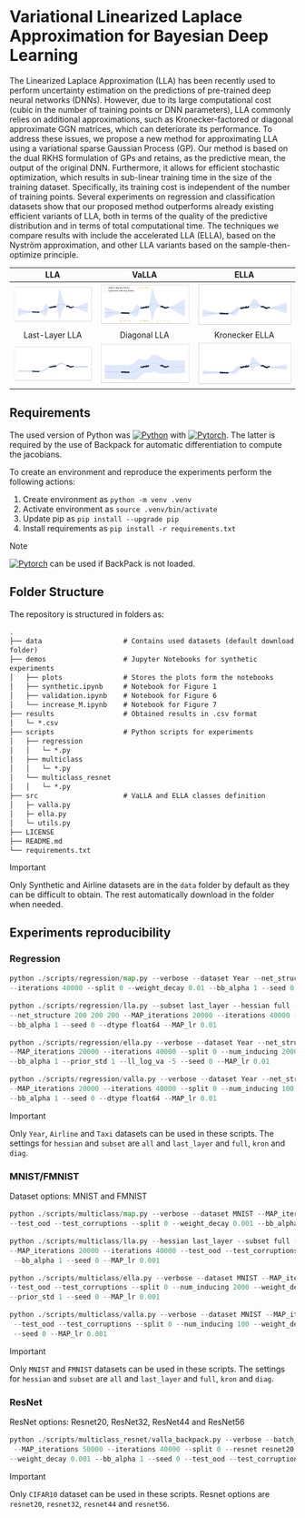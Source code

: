 # Variational Linearized Laplace Approximation for Bayesian Deep Learning

The Linearized Laplace Approximation (LLA) has been recently used to perform uncertainty estimation on the predictions of pre-trained deep neural networks (DNNs). However, due to its large computational cost (cubic in the number of training points or DNN parameters), LLA commonly relies on additional approximations, such as Kronecker-factored or diagonal approximate GGN matrices, which can deteriorate its performance. To address these issues, we propose a new method for approximating LLA using a variational sparse Gaussian Process (GP). Our method is based on the dual RKHS formulation of GPs and retains, as the predictive mean, the output of the original DNN. Furthermore, it allows for efficient stochastic optimization, which results in sub-linear training time in the size of the training dataset. Specifically, its training cost is independent of the number of training points. Several experiments on regression and classification datasets show that our proposed method outperforms already existing efficient variants of LLA, both in terms of the quality of the predictive distribution and in terms of total computational time. The techniques we compare results with include the accelerated LLA (ELLA), based on the Nyström approximation, and other LLA variants based on the sample-then-optimize principle.

LLA  |  VaLLA | ELLA
:-------------------------:|:-------------------------:|:-:|
![](demos/plots/LLA.png)  |  ![](demos/plots/VaLLA_inducing.png) | ![](demos/plots/ELLA.png)
Last-Layer LLA  | Diagonal LLA | Kronecker ELLA
![](demos/plots/LL-LLA.png)  |  ![](demos/plots/Diag-LLA.png) | ![](demos/plots/LLA-KFAC.png)

## Requirements

The used version of Python was [![Python](https://img.shields.io/badge/Python_3.10.10-blue)](https://www.python.org/downloads/release/python-31010/) with 
 [![Pytorch](https://img.shields.io/badge/PyTorch_1.11-purple)](https://pytorch.org/get-started/previous-versions/). The latter is required by the use of Backpack for automatic differentiation to compute the jacobians.

To create an environment and reproduce the experiments perform the following actions:
1. Create environment as `python -m venv .venv`
2. Activate environment as `source .venv/bin/activate`
3. Update pip as `pip install --upgrade pip`
4. Install requirements as `pip install -r requirements.txt`

> [!NOTE]  
> [![Pytorch](https://img.shields.io/badge/PyTorch_2.x-purple)](https://pytorch.org/get-started/previous-versions/) can be used if BackPack is not loaded.

## Folder Structure

The repository is structured in folders as:

    .
    ├── data                    # Contains used datasets (default download folder)
    ├── demos                   # Jupyter Notebooks for synthetic experiments
    │   ├── plots               # Stores the plots form the notebooks
    │   ├── synthetic.ipynb     # Notebook for Figure 1
    │   ├── validation.ipynb    # Notebook for Figure 6    
    │   └── increase_M.ipynb    # Notebook for Figure 7    
    ├── results                 # Obtained results in .csv format
    │   └─ *.csv
    ├── scripts                 # Python scripts for experiments
    │   ├── regression      
    │   │   └─ *.py  
    │   ├── multiclass
    │   │   └─ *.py  
    │   └── multiclass_resnet
    │   │   └─ *.py  
    ├── src                     # VaLLA and ELLA classes definition
    │   ├─ valla.py
    │   ├─ ella.py
    │   └─ utils.py
    ├── LICENSE
    ├── README.md
    └── requirements.txt

> [!Important]  
> Only Synthetic and Airline datasets are in the `data` folder by default as they can be difficult to obtain. The rest automatically download in the folder when needed.



## Experiments reproducibility


### Regression



```python
python ./scripts/regression/map.py --verbose --dataset Year --net_structure 200 200 200 --MAP_iterations 20000
--iterations 40000 --split 0 --weight_decay 0.01 --bb_alpha 1 --seed 0 --dtype float64 --MAP_lr 0.01
```

```python
python ./scripts/regression/lla.py --subset last_layer --hessian full --verbose --dataset Year
--net_structure 200 200 200 --MAP_iterations 20000 --iterations 40000 --split 0 --weight_decay 0.01
--bb_alpha 1 --seed 0 --dtype float64 --MAP_lr 0.01
```


```python
python ./scripts/regression/ella.py --verbose --dataset Year --net_structure 200 200 200
--MAP_iterations 20000 --iterations 40000 --split 0 --num_inducing 2000 --weight_decay 0.01
--bb_alpha 1 --prior_std 1 --ll_log_va -5 --seed 0 --MAP_lr 0.01
```

```python
python ./scripts/regression/valla.py --verbose --dataset Year --net_structure 200 200 200
--MAP_iterations 20000 --iterations 40000 --split 0 --num_inducing 100 --weight_decay 0.01
--bb_alpha 1 --seed 0 --dtype float64 --MAP_lr 0.01
```
> [!Important]  
> Only `Year`, `Airline` and `Taxi` datasets can be used in these scripts. The settings for `hessian` and `subset` are `all` and `last_layer` and `full`, `kron` and `diag`.

### MNIST/FMNIST

Dataset options: MNIST and FMNIST

```python
python ./scripts/multiclass/map.py --verbose --dataset MNIST --MAP_iterations 20000 --iterations 40000
--test_ood --test_corruptions --split 0 --weight_decay 0.001 --bb_alpha 1 --seed 0 --MAP_lr 0.001
```

```python
python ./scripts/multiclass/lla.py --hessian last_layer --subset full --verbose --dataset MNIST
--MAP_iterations 20000 --iterations 40000 --test_ood --test_corruptions --split 0 --weight_decay 0.001
 --bb_alpha 1 --seed 0 --MAP_lr 0.001
```

```python
python ./scripts/multiclass/ella.py --verbose --dataset MNIST --MAP_iterations 20000 --iterations 40000
--test_ood --test_corruptions --split 0 --num_inducing 2000 --weight_decay 0.001 --bb_alpha 1
--prior_std 1 --seed 0 --MAP_lr 0.001
```

```python
python ./scripts/multiclass/valla.py --verbose --dataset MNIST --MAP_iterations 20000 --iterations 40000
 --test_ood --test_corruptions --split 0 --num_inducing 100 --weight_decay 0.001 --bb_alpha 1
 --seed 0 --MAP_lr 0.001
```

> [!Important]  
> Only `MNIST` and `FMNIST` datasets can be used in these scripts. The settings for `hessian` and `subset` are `all` and `last_layer` and `full`, `kron` and `diag`.

### ResNet

ResNet options: Resnet20, ResNet32, ResNet44 and ResNet56

```python
python ./scripts/multiclass_resnet/valla_backpack.py --verbose --batch_size 100 --dataset CIFAR10
 --MAP_iterations 50000 --iterations 40000 --split 0 --resnet resnet20 --num_inducing 100
--weight_decay 0.001 --bb_alpha 1 --seed 0 --test_ood --test_corruptions --MAP_lr 0.01 --device gpu
```

> [!Important]  
> Only `CIFAR10` dataset can be used in these scripts. Resnet options are `resnet20`, `resnet32`, `resnet44` and `resnet56`.
